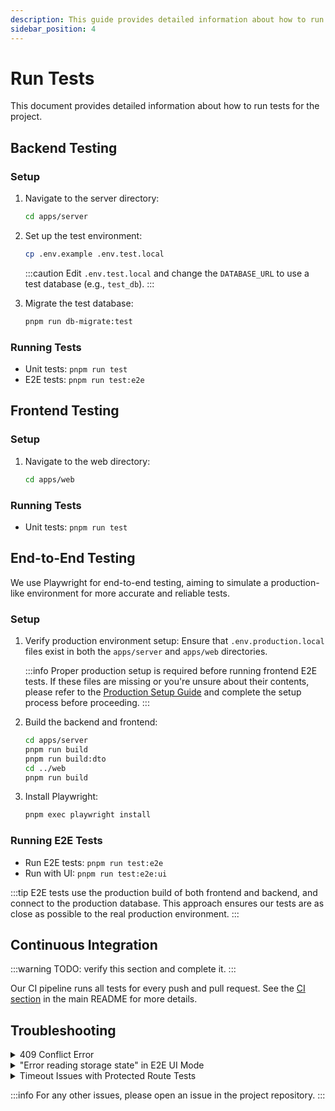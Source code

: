 ```yaml
---
description: This guide provides detailed information about how to run tests for the project.
sidebar_position: 4
---
```


# Run Tests

This document provides detailed information about how to run tests for the project.

## Backend Testing

### Setup

1. Navigate to the server directory:
   ```bash
   cd apps/server
   ```

2. Set up the test environment:
   ```bash
   cp .env.example .env.test.local
   ```
   :::caution
   Edit `.env.test.local` and change the `DATABASE_URL` to use a test database (e.g., `test_db`).
   :::

3. Migrate the test database:
   ```bash
   pnpm run db-migrate:test
   ```

### Running Tests

- Unit tests: `pnpm run test`
- E2E tests: `pnpm run test:e2e`

## Frontend Testing

### Setup

1. Navigate to the web directory:
   ```bash
   cd apps/web
   ```

### Running Tests

- Unit tests: `pnpm run test`

## End-to-End Testing

We use Playwright for end-to-end testing, aiming to simulate a production-like environment for more accurate and reliable tests.

### Setup

1. Verify production environment setup:
   Ensure that `.env.production.local` files exist in both the `apps/server` and `apps/web` directories. 

   :::info
   Proper production setup is required before running frontend E2E tests. If these files are missing or you're unsure about their contents, please refer to the [Production Setup Guide](./README.mdx#production-setup) and complete the setup process before proceeding.
   :::

2. Build the backend and frontend:
   ```bash
   cd apps/server
   pnpm run build
   pnpm run build:dto
   cd ../web
   pnpm run build
   ```

3. Install Playwright:
   ```bash
   pnpm exec playwright install
   ```

### Running E2E Tests

- Run E2E tests: `pnpm run test:e2e`
- Run with UI: `pnpm run test:e2e:ui`

:::tip
E2E tests use the production build of both frontend and backend, and connect to the production database. This approach ensures our tests are as close as possible to the real production environment.
:::

## Continuous Integration

:::warning
TODO: verify this section and complete it.
:::

Our CI pipeline runs all tests for every push and pull request. See the [CI section](README.mdx#continuous-integration) in the main README for more details.

## Troubleshooting

<details>
<summary>409 Conflict Error</summary>

If you encounter a 409 Conflict error, it usually means a previous test failed to clean up properly. To resolve:

1. Manually delete the conflicting user from the database, or
2. Re-run the E2E tests in terminal mode: `pnpm test:e2e`
</details>

<details>
<summary>"Error reading storage state" in E2E UI Mode</summary>

If tests fail due to "Error reading storage state" or inability to find a username locator:

1. Run the setup test alone first
2. This logs in testUser and tetris, storing authentication cookies for all tests
3. Then run the remaining tests
</details>

<details>
<summary>Timeout Issues with Protected Route Tests</summary>

Sometimes, tests (especially those involving protected routes) may time out unexpectedly. While the root cause is still under investigation, here's the current troubleshooting step:

1. Rerun the test at least 3 times:
   If a test fails due to a timeout, try running it multiple times. Often, the issue resolves itself after a few attempts.
</details>

:::info
For any other issues, please open an issue in the project repository.
:::
